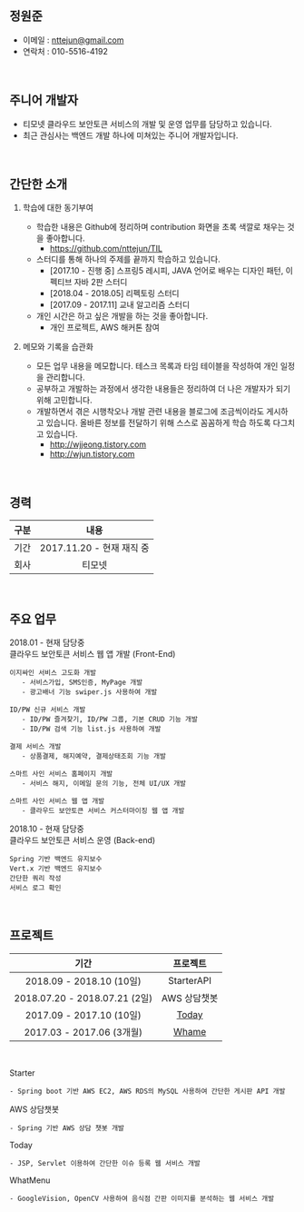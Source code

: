 
## 정원준
- 이메일 : nttejun@gmail.com
- 연락처 : 010-5516-4192

<br>

## 주니어 개발자
- 티모넷 클라우드 보안토큰 서비스의 개발 및 운영 업무를 담당하고 있습니다.
- 최근 관심사는 백엔드 개발 하나에 미쳐있는 주니어 개발자입니다.

<br>

## 간단한 소개
1. 학습에 대한 동기부여
    - 학습한 내용은 Github에 정리하며 contribution 화면을 초록 색깔로 채우는 것을 좋아합니다.
        - https://github.com/nttejun/TIL
    - 스터디를 통해 하나의 주제를 끝까지 학습하고 있습니다. 
        - [2017.10 - 진행 중] 스프링5 레시피, JAVA 언어로 배우는 디자인 패턴, 이펙티브 자바 2판 스터디
        - [2018.04 - 2018.05] 리펙토링 스터디
        - [2017.09 - 2017.11] 교내 알고리즘 스터디
    - 개인 시간은 하고 싶은 개발을 하는 것을 좋아합니다.
        - 개인 프로젝트, AWS 해커톤 참여
        
2. 메모와 기록을 습관화
    - 모든 업무 내용을 메모합니다. 테스크 목록과 타임 테이블을 작성하여 개인 일정을 관리합니다.
    - 공부하고 개발하는 과정에서 생각한 내용들은 정리하여 더 나은 개발자가 되기 위해 고민합니다.
    - 개발하면서 겪은 시행착오나 개발 관련 내용을 블로그에 조금씩이라도 게시하고 있습니다. 올바른 정보를 전달하기 위해 스스로 꼼꼼하게 학습 하도록 다그치고 있습니다.
        - http://wjjeong.tistory.com
        - http://wjun.tistory.com

<br>    

## 경력

| 구분 | 내용 |
| :----: | :----: |
| 기간 | 2017.11.20 - 현재 재직 중 |
| 회사 | 티모넷 |

<br>

## 주요 업무

2018.01 - 현재 담당중 <br>
클라우드 보안토큰 서비스 웹 앱 개발 (Front-End)

    이지싸인 서비스 고도화 개발
       - 서비스가입, SMS인증, MyPage 개발
       - 광고배너 기능 swiper.js 사용하여 개발

    ID/PW 신규 서비스 개발
       - ID/PW 즐겨찾기, ID/PW 그룹, 기본 CRUD 기능 개발
       - ID/PW 검색 기능 list.js 사용하여 개발

    결제 서비스 개발
       - 상품결제, 해지예약, 결제상태조회 기능 개발

    스마트 사인 서비스 홈페이지 개발
       - 서비스 해지, 이메일 문의 기능, 전체 UI/UX 개발

    스마트 사인 서비스 웹 앱 개발
       - 클라우드 보안토큰 서비스 커스터마이징 웹 앱 개발

2018.10 - 현재 담당중 <br>
클라우드 보안토큰 서비스 운영 (Back-end)

    Spring 기반 백엔드 유지보수
    Vert.x 기반 백엔드 유지보수
    간단한 쿼리 작성
    서비스 로그 확인

<br>

## 프로젝트

| 기간 | 프로젝트 |
| :----: | :----: |
| 2018.09 - 2018.10 (10일) | StarterAPI | 
| 2018.07.20 - 2018.07.21 (2일) | AWS 상담챗봇 |
| 2017.09 - 2017.10 (10일) | [Today](https://youtu.be/w9TuLOraEW0) |
| 2017.03 - 2017.06 (3개월) | [Whame](https://youtu.be/eAeVGDenO10) |

<br>

Starter

    - Spring boot 기반 AWS EC2, AWS RDS의 MySQL 사용하여 간단한 게시판 API 개발

AWS 상담챗봇

    - Spring 기반 AWS 상담 챗봇 개발

Today

    - JSP, Servlet 이용하여 간단한 이슈 등록 웹 서비스 개발

WhatMenu

    - GoogleVision, OpenCV 사용하여 음식점 간판 이미지를 분석하는 웹 서비스 개발





